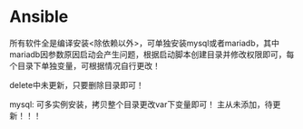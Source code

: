 # Ansible
所有软件全是编译安装<除依赖以外>，可单独安装mysql或者mariadb，其中mariadb因参数原因启动会产生问题，根据启动脚本创建目录并修改权限即可，每个目录下单独变量，可根据情况自行更改！

delete中未更新，只要删除目录即可！

mysql:
	可多实例安装，拷贝整个目录更改var下变量即可！
	主从未添加，待更新！！！

